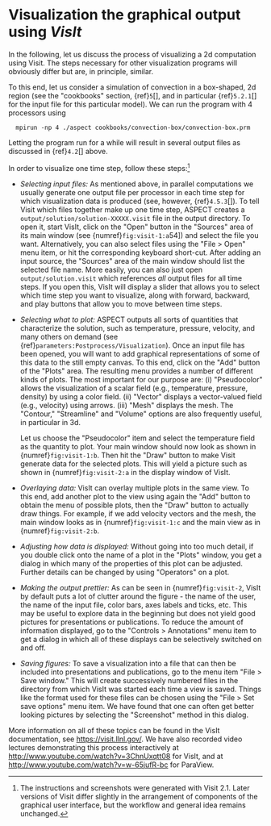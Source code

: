 # Visualization the graphical output using *VisIt*


In the following, let us discuss the process of visualizing a 2d computation
using Visit. The steps necessary for other visualization programs will
obviously differ but are, in principle, similar.

To this end, let us consider a simulation of convection in a box-shaped, 2d
region (see the "cookbooks" section, {ref}`5`[], and in
particular {ref}`5.2.1`[] for the input file for this particular
model). We can run the program with 4 processors using

      mpirun -np 4 ./aspect cookbooks/convection-box/convection-box.prm

Letting the program run for a while will result in several output files as
discussed in {ref}`4.2`[] above.

In order to visualize one time step, follow these steps:[^footnote1]

-   *Selecting input files:* As mentioned above, in parallel computations we
    usually generate one output file per processor in each time step for which
    visualization data is produced (see, however, {ref}`4.5.3`[]). To
    tell Visit which files together make up one time step,
    ASPECT creates a
    `output/solution/solution-XXXXX.visit` file in the output directory. To
    open it, start VisIt, click on the "Open" button in the
    "Sources" area of its main window (see
    {numref}`fig:visit-1:a`54]) and select the file you want.
    Alternatively, you can also select files using the "File $>$
    Open" menu item, or hit the corresponding keyboard short-cut. After
    adding an input source, the "Sources" area of the main window
    should list the selected file name. More easily, you can also just open
    `output/solution.visit` which references *all* output files for all time
    steps. If you open this, VisIt will display a slider that allows you to
    select which time step you want to visualize, along with forward,
    backward, and play buttons that allow you to move between time steps.

-   *Selecting what to plot:* ASPECT outputs
    all sorts of quantities that characterize the solution, such as
    temperature, pressure, velocity, and many others on demand (see
    {ref}`parameters:Postprocess/Visualization`). Once an
    input file has been opened, you will want to add graphical representations
    of some of this data to the still empty canvas. To this end, click on the
    "Add" button of the "Plots" area. The resulting
    menu provides a number of different kinds of plots. The most important for
    our purpose are: (i) "Pseudocolor" allows the visualization of
    a scalar field (e.g., temperature, pressure, density) by using a color
    field. (ii) "Vector" displays a vector-valued field (e.g.,
    velocity) using arrows. (iii) "Mesh" displays the mesh. The
    "Contour," "Streamline" and "Volume"
    options are also frequently useful, in particular in 3d.

    Let us choose the "Pseudocolor" item and select the
    temperature field as the quantity to plot. Your main window should now
    look as shown in {numref}`fig:visit-1:b`. Then hit the
    "Draw" button to make Visit generate data for the selected
    plots. This will yield a picture such as shown in
    {numref}`fig:visit-2:a` in the display window of VisIt.

-   *Overlaying data:* VisIt can overlay multiple plots in the same view. To
    this end, add another plot to the view using again the "Add"
    button to obtain the menu of possible plots, then the "Draw"
    button to actually draw things. For example, if we add velocity vectors
    and the mesh, the main window looks as in
    {numref}`fig:visit-1:c` and the main view as in
    {numref}`fig:visit-2:b`.

-   *Adjusting how data is displayed:* Without going into too much detail, if
    you double click onto the name of a plot in the "Plots"
    window, you get a dialog in which many of the properties of this plot can
    be adjusted. Further details can be changed by using
    "Operators" on a plot.

-   *Making the output prettier:* As can be seen in
    {numref}`fig:visit-2`, VisIt by default puts a lot of clutter
    around the figure - the name of the user, the name of the input
    file, color bars, axes labels and ticks, etc. This may be useful to
    explore data in the beginning but does not yield good pictures for
    presentations or publications. To reduce the amount of information
    displayed, go to the "Controls $>$ Annotations" menu item to
    get a dialog in which all of these displays can be selectively switched on
    and off.

-   *Saving figures:* To save a visualization into a file that can then be
    included into presentations and publications, go to the menu item
    "File $>$ Save window." This will create successively numbered
    files in the directory from which VisIt was started each time a view is
    saved. Things like the format used for these files can be chosen using the
    "File $>$ Set save options" menu item. We have found that one
    can often get better looking pictures by selecting the
    "Screenshot" method in this dialog.

More information on all of these topics can be found in the VisIt
documentation, see <https://visit.llnl.gov/>. We have also recorded video
lectures demonstrating this process interactively at
<http://www.youtube.com/watch?v=3ChnUxqtt08> for VisIt, and at
<http://www.youtube.com/watch?v=w-65jufR-bc> for ParaView.

[^footnote1]: The instructions and screenshots were generated with Visit 2.1. Later versions of Visit differ slightly in the arrangement of
components of the graphical user interface, but the workflow and general idea remains unchanged.
